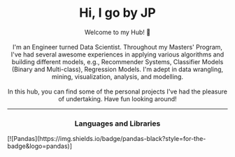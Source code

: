 <h1 align=center>Hi, I go by JP</h1>
<p align=center>
  Welcome to my Hub! 👋
  <br><br>
  I'm an Engineer turned Data Scientist. Throughout my Masters' Program, I've had several awesome experiences in applying various algorithms and building different models, e.g., Recommender Systems, Classifier Models (Binary and Multi-class), Regression Models. I'm adept in data wrangling, mining, visualization, analysis, and modelling. 
  <br><br>
  In this hub, you can find some of the personal projects I've had the pleasure of undertaking. Have fun looking around!
</p>

***
<h3 align=center>Languages and Libraries</h3>
[![Pandas](https://img.shields.io/badge/pandas-black?style=for-the-badge&logo=pandas)]



<!--
**jpK1ba/jpK1ba** is a ✨ _special_ ✨ repository because its `README.md` (this file) appears on your GitHub profile.

Here are some ideas to get you started:

- 🔭 I’m currently working on ...
- 🌱 I’m currently learning ...
- 👯 I’m looking to collaborate on ...
- 🤔 I’m looking for help with ...
- 💬 Ask me about ...
- 📫 How to reach me: ...
- 😄 Pronouns: ...
- ⚡ Fun fact: ...
-->

